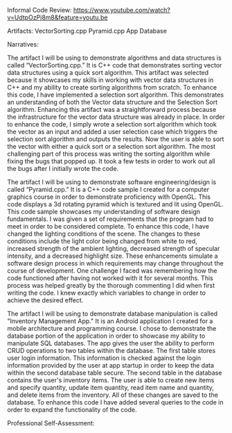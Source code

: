 Informal Code Review:
https://www.youtube.com/watch?v=UdtpOzPj8m8&feature=youtu.be

Artifacts:
VectorSorting.cpp
Pyramid.cpp
App Database

Narratives:

The artifact I will be using to demonstrate algorithms and data structures is called “VectorSorting.cpp.” It is C++ code that demonstrates sorting vector data structures using a quick sort algorithm. This artifact was selected because it showcases my skills in working with vector data structures in C++ and my ability to create sorting algorithms from scratch. To enhance this code, I have implemented a selection sort algorithm. This demonstrates an understanding of both the Vector data structure and the Selection Sort algorithm. Enhancing this artifact was a straightforward process because the infrastructure for the vector data structure was already in place. In order to enhance the code, I simply wrote a selection sort algorithm which took the vector as an input and added a user selection case which triggers the selection sort algorithm and outputs the results. Now the user is able to sort the vector with either a quick sort or a selection sort algorithm. The most challenging part of this process was writing the sorting algorithm while fixing the bugs that popped up. It took a few tests in order to work out all the bugs after I initially wrote the code. 

The artifact I will be using to demonstrate software engineering/design is called “Pyramid.cpp.” It is a C++ code sample I created for a computer graphics course in order to demonstrate proficiency with OpenGL. This code displays a 3d rotating pyramid which is textured and lit using OpenGL. This code sample showcases my understanding of software design fundamentals. I was given a set of requirements that the program had to meet in order to be considered complete. To enhance this code, I have changed the lighting conditions of the scene. The changes to these conditions include the light color being changed from white to red, increased strength of the ambient lighting, decreased strength of specular intensity, and a decreased highlight size. These enhancements simulate a software design process in which requirements may change throughout the course of development. One challenge I faced was remembering how the code functioned after having not worked with it for several months. This process was helped greatly by the thorough commenting I did when first writing the code. I knew exactly which variables to change in order to achieve the desired effect.

The artifact I will be using to demonstrate database manipulation is called "Inventory Management App." It is an Android application I created for a mobile architecture and programming course. I chose to demonstrate the database portion of the application in order to showcase my ability to manipulate SQL databases. The app gives the user the ability to perform CRUD operations to two tables within the database. The first table stores user login information. This information is checked against the login information provided by the user at app startup in order to keep the data within the second database table secure. The second table in the database contains the user's inventory items. The user is able to create new items and specify quantity, update item quantity, read item name and quantity, and delete items from the inventory. All of these changes are saved to the database. To enhance this code I have added several queries to the code in order to expand the functionality of the code.

Professional Self-Assessment:

